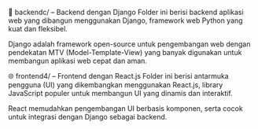 🔧 backendc/ – Backend dengan Django
Folder ini berisi backend aplikasi web yang dibangun menggunakan Django, framework web Python yang kuat dan fleksibel.

Django adalah framework open-source untuk pengembangan web dengan pendekatan MTV (Model-Template-View) yang banyak digunakan untuk membangun aplikasi web cepat dan aman.

🌐 frontend4/ – Frontend dengan React.js
Folder ini berisi antarmuka pengguna (UI) yang dikembangkan menggunakan React.js, library JavaScript populer untuk membangun UI yang dinamis dan interaktif.

React memudahkan pengembangan UI berbasis komponen, serta cocok untuk integrasi dengan Django sebagai backend.


